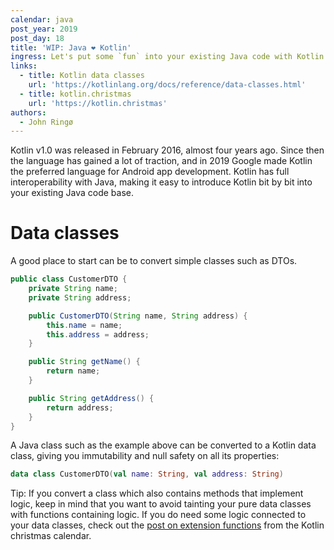 ```yaml
---
calendar: java
post_year: 2019
post_day: 18
title: 'WIP: Java ❤️ Kotlin'
ingress: Let's put some `fun` into your existing Java code with Kotlin.
links:
  - title: Kotlin data classes
    url: 'https://kotlinlang.org/docs/reference/data-classes.html'
  - title: kotlin.christmas
    url: 'https://kotlin.christmas'
authors:
  - John Ringø
---
```

Kotlin v1.0 was released in February 2016, almost four years ago. Since then the language has gained a lot of traction, and in 2019 Google made Kotlin the preferred language for Android app development. Kotlin has full interoperability with Java, making it easy to introduce Kotlin bit by bit into your existing Java code base.

# Data classes

A good place to start can be to convert simple classes such as DTOs.

```java
public class CustomerDTO {
    private String name;
    private String address;

    public CustomerDTO(String name, String address) {
        this.name = name;
        this.address = address;
    }

    public String getName() {
        return name;
    }

    public String getAddress() {
        return address;
    }
}
```

A Java class such as the example above can be converted to a Kotlin data class, giving you immutability and null safety on all its properties:

```kotlin
data class CustomerDTO(val name: String, val address: String)
```

Tip: If you convert a class which also contains methods that implement logic, keep in mind that you want to avoid tainting your pure data classes with functions containing logic. If you do need some logic connected to your data classes, check out the [post on extension functions](https://kotlin.christmas/2019/9) from the Kotlin christmas calendar.
